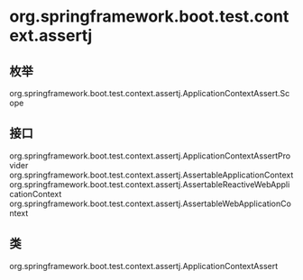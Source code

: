 # org.springframework.boot.test.context.assertj

## 枚举

org.springframework.boot.test.context.assertj.ApplicationContextAssert.Scope

## 接口

org.springframework.boot.test.context.assertj.ApplicationContextAssertProvider<C extends ApplicationContext>
org.springframework.boot.test.context.assertj.AssertableApplicationContext
org.springframework.boot.test.context.assertj.AssertableReactiveWebApplicationContext
org.springframework.boot.test.context.assertj.AssertableWebApplicationContext

## 类

org.springframework.boot.test.context.assertj.ApplicationContextAssert<C extends ApplicationContext>




